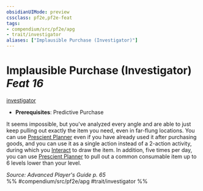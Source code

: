 ```yaml
---
obsidianUIMode: preview
cssclass: pf2e,pf2e-feat
tags:
- compendium/src/pf2e/apg
- trait/investigator
aliases: ["Implausible Purchase (Investigator)"]
---
```

# Implausible Purchase (Investigator)  *Feat 16*  
[investigator](../../rules/traits/investigator-apg.md)  

- **Prerequisites**: Predictive Purchase

It seems impossible, but you've analyzed every angle and are able to just keep pulling out exactly the item you need, even in far-flung locations. You can use [Prescient Planner](prescient-planner-apg.md) even if you have already used it after purchasing goods, and you can use it as a single action instead of a 2-action activity, during which you [Interact](../../rules/actions/interact.md) to draw the item. In addition, five times per day, you can use [Prescient Planner](prescient-planner-apg.md) to pull out a common consumable item up to 6 levels lower than your level.

*Source: Advanced Player's Guide p. 65*  
%% #compendium/src/pf2e/apg #trait/investigator %%